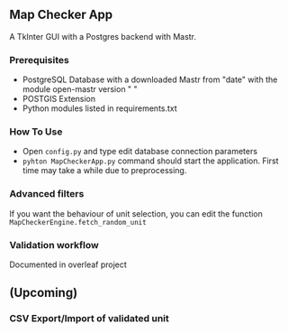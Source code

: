 ## Map Checker App
A TkInter GUI with a Postgres backend with Mastr. 
### Prerequisites
* PostgreSQL Database with a downloaded Mastr from "date" with the module open-mastr version " "
* POSTGIS Extension 
* Python modules listed in requirements.txt
### How To Use
* Open `config.py` and type edit database connection parameters
* `pyhton MapCheckerApp.py` command should start the application. First time may take a while due to preprocessing. 
### Advanced filters
If you want the behaviour of unit selection, you can edit the function `MapCheckerEngine.fetch_random_unit`
### Validation workflow
Documented in overleaf project
## (Upcoming) 
### CSV Export/Import of validated unit

